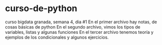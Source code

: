 # curso-de-python
curso bigdata granada, semana 4, dia #1
En el primer archivo hay notas, de cosas básicas de python
En el segundo archivo, vimos los tipos de variables, listas y algunas funciones
En el tercer archivo tenemos teoría y ejemplos de los condicionales y algunos ejercicios.
